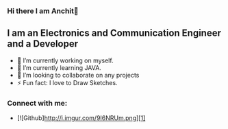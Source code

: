 ### Hi there I am Anchit👋

## I am an Electronics and Communication Engineer and a Developer


- 🔭 I’m currently working on myself.
- 🌱 I’m currently learning JAVA.
- 👯 I’m looking to collaborate on any projects
- ⚡ Fun fact: I love to Draw Sketches.

### Connect with me:

- [![Github]http://i.imgur.com/9I6NRUm.png][1]

